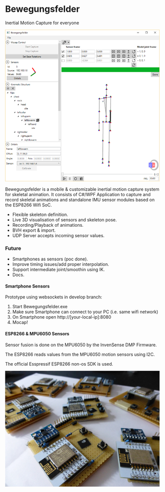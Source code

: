 # Bewegungsfelder
Inertial Motion Capture for everyone

<img alt="Bewegungsfelder Screenshot" src="mainwindow.png" width='500px'></img>

Bewegungsfelder is a mobile & customizable inertial motion capture system for skeletal animation. It consists of C#/WPF Application to capture and record skeletal animations and standalone IMU sensor modules based on the ESP8266 Wifi SoC.

* Flexible skeleton definition.
* Live 3D visualisation of sensors and skeleton pose.
* Recording/Playback of animations.
* BVH export & import.
* UDP Server accepts incoming sensor values.

### Future
* Smartphones as sensors (poc done).
* Improve timing issues/add proper interpolation.
* Support intermediate joint/smoothin using IK.
* Docs.

#### Smartphone Sensors
Prototype using websockets in develop branch:
1. Start Bewegungsfelder.exe
2. Make sure Smartphone can connect to your PC (i.e. same wifi network)
2. On Smartphone open http://[your-local-ip]:8080
3. Mocap!

#### ESP8266 & MPU6050 Sensors

Sensor fusion is done on the MPU6050 by the InvenSense DMP Firmware.

The ESP8266 reads values from the MPU6050 motion sensors using I2C.

The official Esspressif ESP8266 non-os SDK is used.

<img alt='Bewegungsfelder ESP8265 and MPU6050 Hardware' src='hardware.jpg' width='500px'></img>
